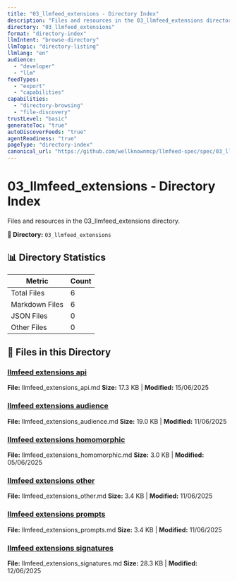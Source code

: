 ```yaml
---
title: "03_llmfeed_extensions - Directory Index"
description: "Files and resources in the 03_llmfeed_extensions directory"
directory: "03_llmfeed_extensions"
format: "directory-index"
llmIntent: "browse-directory"
llmTopic: "directory-listing"
llmlang: "en"
audience:
  - "developer"
  - "llm"
feedTypes:
  - "export"
  - "capabilities"
capabilities:
  - "directory-browsing"
  - "file-discovery"
trustLevel: "basic"
generateToc: "true"
autoDiscoverFeeds: "true"
agentReadiness: "true"
pageType: "directory-index"
canonical_url: "https://github.com/wellknownmcp/llmfeed-spec/spec/03_llmfeed_extensions/"
---
```


# 03_llmfeed_extensions - Directory Index

Files and resources in the 03_llmfeed_extensions directory.

**📍 Directory:** `03_llmfeed_extensions`

## 📊 Directory Statistics

| Metric | Count |
|--------|-------|
| Total Files | 6 |
| Markdown Files | 6 |
| JSON Files | 0 |
| Other Files | 0 |

## 📁 Files in this Directory

### [llmfeed extensions api](llmfeed_extensions_api)
**File:** llmfeed_extensions_api.md
**Size:** 17.3 KB | **Modified:** 15/06/2025

### [llmfeed extensions audience](llmfeed_extensions_audience)
**File:** llmfeed_extensions_audience.md
**Size:** 19.0 KB | **Modified:** 11/06/2025

### [llmfeed extensions homomorphic](llmfeed_extensions_homomorphic)
**File:** llmfeed_extensions_homomorphic.md
**Size:** 3.0 KB | **Modified:** 05/06/2025

### [llmfeed extensions other](llmfeed_extensions_other)
**File:** llmfeed_extensions_other.md
**Size:** 3.4 KB | **Modified:** 11/06/2025

### [llmfeed extensions prompts](llmfeed_extensions_prompts)
**File:** llmfeed_extensions_prompts.md
**Size:** 3.4 KB | **Modified:** 11/06/2025

### [llmfeed extensions signatures](llmfeed_extensions_signatures)
**File:** llmfeed_extensions_signatures.md
**Size:** 28.3 KB | **Modified:** 12/06/2025

